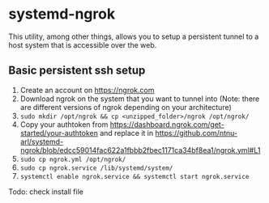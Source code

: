 # systemd-ngrok

This utility, among other things, allows you to setup a persistent tunnel to a host system that is accessible over the web. 

## Basic persistent ssh setup

1. Create an account on https://ngrok.com
2. Download ngrok on the system that you want to tunnel into (Note: there are different versions of ngrok depending on your architecture)
3. `sudo mkdir /opt/ngrok && cp <unzipped_folder>/ngrok /opt/ngrok/`
4. Copy your authtoken from https://dashboard.ngrok.com/get-started/your-authtoken and replace it in https://github.com/ntnu-arl/systemd-ngrok/blob/edcc59014fac622a1fbbb2fbec1171ca34bf8ea1/ngrok.yml#L1
5. `sudo cp ngrok.yml /opt/ngrok/`
6. `sudo cp ngrok.service /lib/systemd/system/`
7. `systemctl enable ngrok.service && systemctl start ngrok.service`


Todo: 
check install file
